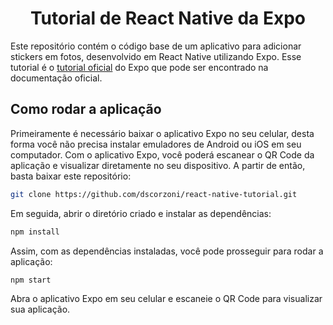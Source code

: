 <h1 align="center">Tutorial de React Native da Expo</h1>

Este repositório contém o código base de um aplicativo para adicionar stickers em fotos, desenvolvido em React Native utilizando Expo. Esse tutorial é o [tutorial oficial](https://docs.expo.dev/tutorial/introduction/) do Expo que pode ser encontrado na documentação oficial.

## Como rodar a aplicação

Primeiramente é necessário baixar o aplicativo Expo no seu celular, desta forma você não precisa instalar emuladores de Android ou iOS em seu computador. Com o aplicativo Expo, você poderá escanear o QR Code da aplicação e visualizar diretamente no seu dispositivo. A partir de então, basta baixar este repositório:

```sh
git clone https://github.com/dscorzoni/react-native-tutorial.git
```

Em seguida, abrir o diretório criado e instalar as dependências:

```sh
npm install
```

Assim, com as dependências instaladas, você pode prosseguir para rodar a aplicação:

```sh
npm start
```

Abra o aplicativo Expo em seu celular e escaneie o QR Code para visualizar sua aplicação.